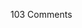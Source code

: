 <span class="commentheader">103 Comments</span>

<!--


<div class="commentdivider">
<span class="commentauthorbox">Posted by <a href="http://www.pascal.com/cgi-bin/mt/mt-comments.cgi?__mode=red&id=808">jon</a></span>
<span class="commentdatebox">Friday, November  5, 2004</span>
<span class="commenttimebox">10:37 AM</span>
</div>
<div class="commentbody">thanks for taking time to do this. it is helpful to see it this way.</div>
<div class="commentdivider">
<span class="commentauthorbox">Posted by <a href="http://www.pascal.com/cgi-bin/mt/mt-comments.cgi?__mode=red&id=810">rPm</a></span>
<span class="commentdatebox">Friday, November  5, 2004</span>
<span class="commenttimebox">12:05 PM</span>
</div>
<div class="commentbody">pascal, have you been reading your Tufte books? ;-)

great analysis. it shows very clearly that the US is more ideologically than geographically polarized…it also clearly demonstrates the oversimplification going on when it comes to describing election results.</div>

<div class="commentdivider">
<span class="commentauthorbox">Posted by Roy B.</span>
<span class="commentdatebox">Friday, November  5, 2004</span>
<span class="commenttimebox">12:28 PM</span>
</div>
<div class="commentbody">continuing and expanding upon your thread,take a look at these.

<a href="http://www.princeton.edu/~rvdb/JAVA/election2004/">http://www.princeton.edu/~rvdb/JAVA/election2004/</a>

<a href="http://www.boingboing.net/images/Purple-USA.jpg">http://www.boingboing.net/images/Purple-USA.jpg</a></div>

<div class="commentdivider">
<span class="commentauthorbox">Posted by an anonymous coward</span>
<span class="commentdatebox">Friday, November  5, 2004</span>
<span class="commenttimebox"> 2:56 PM</span>
</div>
<div class="commentbody">Insightful map, although think of who Hannity is pandering to, the right wing. Plus, most people that watch those shows are more educated and understand how each state is won by a majority giving it’s color to it’s respective majority vote. I think Hannity’s underlying message is that because of the vastness of red those states were and are pivotal to winning an election. His point is that the Democratic party failed to penetrate these states and had they been able to they could have won the election. That being said, once the Democratic Party reinvents or adjust its ideals and platform closer to the southern and midwestern and western states, they will make an incredible run for the presidency in 2008. These states will not change their ideals, I know I have lived in nearly all of them, they have a child’s innate sense of moral character, strength, and leadership abilities that the Democratic Party has forgotten.</div>
<div class="commentdivider">
<span class="commentauthorbox">Posted by <a href="mailto&#58;yoga&#64;valeriemoselle&#46;com">VMoselle</a></span>
<span class="commentdatebox">Friday, November  5, 2004</span>
<span class="commenttimebox"> 2:57 PM</span>
</div>
<div class="commentbody">Thanks Pascal,

You rock. I forwarded this to so many people, and many have written back with thanks…and sent it on to their peeps. Passing their love onto you. When are you comin’ for a visit?</div>

<div class="commentdivider">
<span class="commentauthorbox">Posted by Pascal</span>
<span class="commentdatebox">Friday, November  5, 2004</span>
<span class="commenttimebox"> 3:09 PM</span>
</div>
<div class="commentbody">To the above anonymous poster: You say that Hannity’s point is that “the Democratic party failed to penetrate these states”. I think this map shows that the Democrats have support between 40% and 50% in just about every red state. Even Texas was a 60-40 split. The geographical divide is a myth! There are a LOT of blue staters in EVERY state.</div>
<div class="commentdivider">
<span class="commentauthorbox">Posted by Sara Elizabeth</span>
<span class="commentdatebox">Friday, November  5, 2004</span>
<span class="commenttimebox"> 4:21 PM</span>
</div>
<div class="commentbody">funny to see that i’m not the only person CAPABLE OF THINKING. someone in my classes remarked “there was a lot of red on the map” in reference to the election. and i said, yes, there was a lot of red, but the blue states are representative of the same NUMBER of voters as all of those in the red! those visualizations sure are misleading to the non-thinkers out there.</div>
<div class="commentdivider">
<span class="commentauthorbox">Posted by <a href="mailto&#58;ptnagano&#64;aol&#46;com">Paul</a></span>
<span class="commentdatebox">Friday, November  5, 2004</span>
<span class="commenttimebox"> 4:45 PM</span>
</div>
<div class="commentbody">I wish that you would send this map to all the news networks, The New York Times, LA Times, Dallas Times, etc.  It is a GREAT corrective to the Election night graphics.

Visuals are powerful influences on people, and you have done us all a great service with this graphic.</div>

<div class="commentdivider">
<span class="commentauthorbox">Posted by <a href="mailto&#58;alundin&#64;wisc&#46;edu">anne lundin and tom lovett</a></span>
<span class="commentdatebox">Friday, November  5, 2004</span>
<span class="commenttimebox"> 4:55 PM</span>
</div>
<div class="commentbody">It does make us feel better knowing it’s more like 50/50 than red/blue. Maps are certainly political and can be construed by many angles. We need you in the media!  Thanks for all this labor of love.</div>
<div class="commentdivider">
<span class="commentauthorbox">Posted by <a href="mailto&#58;james&#46;ginch&#64;cox&#46;net">Mathmn</a></span>
<span class="commentdatebox">Friday, November  5, 2004</span>
<span class="commenttimebox"> 5:05 PM</span>
</div>
<div class="commentbody">Bush garnered more votes, period. I’m a very moral person, and I voted for Kerry. Spare me this, “values” nonsense.</div>
<div class="commentdivider">
<span class="commentauthorbox">Posted by <a href="mailto&#58;jjulian1009&#64;hotmail&#46;com">mike</a></span>
<span class="commentdatebox">Friday, November  5, 2004</span>
<span class="commenttimebox">10:12 PM</span>
</div>
<div class="commentbody">Thanks for the considerable effort it must have take to construct your map. It helps dispel the Hannity’s attempt to spin that Bush’s 3% margin of victory in popular vote gives him a vast reservoir of “political capital”. In fact to find a closer popular vote winning margin, you gotta’ go way back to Carter’s in ‘76. A landslide is in the order of the 18% winning margin which Reagan got for his second term. Reagan was a uniter, and Bush is no Ronald Reagan.

Barely cracking 51% of the popular vote is nothing exceptional either. Clinton got 50% for his second term despite Perot’s skimming 8% off the top. It would be utter folly for Democrats to abandon their moderate policies and loyal constituencies to chase after evangelicals who fervently believe that the worst problems facing this country are abortion, gay marriages, stem-cell research, and lazy unemployed people. The only significant shift to Bush was a higher proportion of Hispanics, yet most of them still voted for Kerry despite their Church leaders statements that he should not take Communion. Hispanics will increasingly give Democrats brighter prospects as their % of population grows, particularly in Southwest states. Evangelical Christians and the deep South are perfectly sensible to stick like glue with their Republican party. However, the rest of the country will certainly turn deep Blue if the economy and the war in Iraq have not “made progess” by 2008 because the tragedy of 9/11 will not be the huge factor which propelled the Republicans over the line this time.</div>

<div class="commentdivider">
<span class="commentauthorbox">Posted by an anonymous coward</span>
<span class="commentdatebox">Friday, November  5, 2004</span>
<span class="commenttimebox">11:32 PM</span>
</div>
<div class="commentbody">it is the appropriate way to display the information since the “popular map” is based on population density, 3 people per sq mile vs 30,000 people per sq mile.  Your map is much fairer representation of the votes per capita, rather than by geography.  Thank you for doing the proper schematic, and it should be forwarded to CNN and Fox news.  Many thanks.</div>
<div class="commentdivider">
<span class="commentauthorbox">Posted by <a href="http://www.pascal.com/cgi-bin/mt/mt-comments.cgi?__mode=red&id=824">barry</a></span>
<span class="commentdatebox">Friday, November  5, 2004</span>
<span class="commenttimebox">11:37 PM</span>
</div>
<div class="commentbody">HEY PASCAL

that map is awesome and relevent!! they try they’re best to treat anyone

slightly blue as a naughty teenager and by trying to make us feel vastly

outnumbered; they can make you feel as ineffectual as one being sent to the

principals office. what an exercise in power! thanks for reminding us that

we have power, too! just like patty said….

xoxoxo

barry</div>

<div class="commentdivider">
<span class="commentauthorbox">Posted by Eddie</span>
<span class="commentdatebox">Saturday, November  6, 2004</span>
<span class="commenttimebox">12:10 AM</span>
</div>
<div class="commentbody">Your map looks a lot differant than the map posted on the front page of the Atlanta Journal-Constitution dated Nov. 4, 2004. <a href="http://alt.cimedia.com/ajc/pdf/elect_results_uscounty.pdf">http://alt.cimedia.com/ajc/pdf/elect_results_uscounty.pdf</a> This map shows the poplar vote by county and looks to me like America want Bush. What do you think of this? Do you think its a lie? </div>
<div class="commentdivider">
<span class="commentauthorbox">Posted by Victor</span>
<span class="commentdatebox">Saturday, November  6, 2004</span>
<span class="commenttimebox">12:34 AM</span>
</div>
<div class="commentbody">Hey, thanks for taking th time for malking that map, it truly gives us hope!! </div>
<div class="commentdivider">
<span class="commentauthorbox">Posted by Pascal</span>
<span class="commentdatebox">Saturday, November  6, 2004</span>
<span class="commenttimebox">12:35 AM</span>
</div>
<div class="commentbody">Eddie- the map you showed is not a lie, per se. But just like the two maps shown in my discussion above, it doesn’t provide any information or visual representation about one very important fact: population density. All the red counties make it look like there are a lot more Bush voters than Kerry voters than there really are. Breaking it down by county makes it appear more accurate than the regular red state map, but it’s not much different.

A similar but more informative set of maps can be found on the New York Times website. They have an amazing information design group.

<a href="http://www.nytimes.com/packages/khtml/2004/11/03/politics/20041103_px_ELECT_GRAPHIC.html">http://www.nytimes.com/packages/khtml/2004/11/03/politics/20041103_px_ELECT_GRAPHIC.html</a>

The maps shown there are a lot more accurate than mine, and they provide a lot more visual information as to who voted for whom and where. Contrast their map showing popular vote by county (similar to the map you pointed out) with their map for popular vote by population.

However, their maps are a little too nuanced, and don’t provide a sufficiently clear and immediate contrast to the conventional red state map, which hides population density (or lack thereof) by filling in large areas with solid red. I like how my map uses this convention against itself, by filling in proportionately large areas of the map with solid blue as well, effectively removing population density from the equation, at least for a given state. Obviously I can’t relocate some of New York’s blue voters out into the red states in the West, which is why I provided the comparison graphic in the second part of the article.</div>

<div class="commentdivider">
<span class="commentauthorbox">Posted by Victor</span>
<span class="commentdatebox">Saturday, November  6, 2004</span>
<span class="commenttimebox"> 1:22 AM</span>
</div>
<div class="commentbody">remember that the media constantly leans towards Bush. So I wouldn’t be surprised when a map such as this is made. Back on tuesday, when CNN was showing the electoral college to be at 254 for Bush and 252 for kerry, Fox news showed 269- bush and 242- Kerry … There’s a clear problem in this country when the people select the very man who has driven the economy into the ground, skyrocketed gas prices and health care prices, minimum wage has not increased,  and now a draft may happen… the rich are richer, and the poor poorer.. the middle class, slowly disappearing. I don’t understand how 59 million people can be so dumb.. notice how all of the “educated” states voted Kerry.. including the very one attacked on 9/11. </div>
<div class="commentdivider">
<span class="commentauthorbox">Posted by tony</span>
<span class="commentdatebox">Saturday, November  6, 2004</span>
<span class="commenttimebox"> 2:58 AM</span>
</div>
<div class="commentbody">pascal you are an idiot. Get over it  your party is dying. Get use to having a republican president and a republican majority in the senate and house. bah bah bah.</div>
<div class="commentdivider">
<span class="commentauthorbox">Posted by tony</span>
<span class="commentdatebox">Saturday, November  6, 2004</span>
<span class="commenttimebox"> 3:00 AM</span>
</div>
<div class="commentbody">any democrat is an idiot. please run hillary in 2008. please run her…..i can’t wait.</div>
<div class="commentdivider">
<span class="commentauthorbox">Posted by <a href="mailto&#58;Lauren&#64;Balthrop&#46;com">bama</a></span>
<span class="commentdatebox">Saturday, November  6, 2004</span>
<span class="commenttimebox">10:11 AM</span>
</div>
<div class="commentbody">i think it’s funny that the most intelligent, the most cultured, the biggest economy boomers, and the most populated cities in america all went blue. what does that tell us?

and how is it that the most backwoods, the poorest, the least intelligent, the most brainwashed places all went red? what does that tell us? that the poor, stupid, ignorant apes are the majority? that they are uneducated?

come on usa. wise up!

bush took your vote because you have shit for brains. and you’re poor. and you have clotted arteries. and you can barely stand up without having to think really hard about it. and you still don’t know how to read or write or do long division.

a true democracy needs informed educated voters. that is the case here in america no longer.

what’s going to happen?

only time will tell……

dum dum dummmmm

DOOM’S DAY!!!!</div>

<div class="commentdivider">
<span class="commentauthorbox">Posted by Pascal</span>
<span class="commentdatebox">Saturday, November  6, 2004</span>
<span class="commenttimebox">12:40 PM</span>
</div>
<div class="commentbody">I feel compelled to point out that democracy in the United States was founded with a largely illiterate, uneducated populace. (There was much discussion about whether the uneducated could properly participate in a democracy, which is why the founding fathers inserted some controls into the system, such as the Electoral College.)

There have been some charts showing a correlation between IQ and voter preference in the 2000 and 2004 elections, but the IQ numbers used are questionable. I don’t think you can draw a hard line relationship between dumb people voting for Bush and smart people voting for Kerry. It’s convenient, but it’s untrue. The Bush administration, and certain media outlets, indulge in plenty of convenient untruths; that is, they are LYING. I don’t think we should mimic that behavior. Fight fire with water, and lies with truth.

Americans may not all be geniuses, but I think they have a pretty strong command of common sense, this re-election notwithstanding. And I think eventually common sense will rule the day. I think a lot of people still don’t know the facts (<a href="http://www.pipa.org/OnlineReports/Pres_Election_04/html/new_10_21_04.html),">http://www.pipa.org/OnlineReports/Pres_Election_04/html/new_10_21_04.html),</a> but eventually the truth of Bush’s administration will be told. It will take some time, and we may have to throw a lot of eggs, but it will happen.</div>

<div class="commentdivider">
<span class="commentauthorbox">Posted by an anonymous coward</span>
<span class="commentdatebox">Saturday, November  6, 2004</span>
<span class="commenttimebox"> 2:17 PM</span>
</div>
<div class="commentbody">the biggest thing that your ‘divided states’ map shows is that the ‘winner takes all the electoral college votes’ is patently wrong and unfair to the many voters. There was a narrow majority overall for Bush, as there has been for most previous presidents. But you are still a country divided between city and country.</div>
<div class="commentdivider">
<span class="commentauthorbox">Posted by an anonymous coward</span>
<span class="commentdatebox">Saturday, November  6, 2004</span>
<span class="commenttimebox"> 2:18 PM</span>
</div>
<div class="commentbody">GET OVER IT!!!!!</div>
<div class="commentdivider">
<span class="commentauthorbox">Posted by Elias</span>
<span class="commentdatebox">Saturday, November  6, 2004</span>
<span class="commenttimebox">10:59 PM</span>
</div>
<div class="commentbody">Victor Wrote: “remember that the media constantly leans towards Bush. So I wouldn�t be surprised when a map such as this is made. Back on tuesday, when CNN was showing the electoral college to be at 254 for Bush and 252 for kerry, Fox news showed 269- bush and 242- Kerry � There�s a clear problem in this country when the people select the very man who has driven the economy into the ground, skyrocketed gas prices and health care prices, minimum wage has not increased, and now a draft may happen�”

But he is wrong.

1. The media was in the tank for Kerry, ALL of the slant, inuendo, and subliminal content was aimed at helping Kerry.

2. The economy was NOT driven into the ground, the Dow is up about 300 points since the election. Bush did not send jobs overseas, YOU did that when you made Wal\*Mart No. 1. Look in your computer, EVERY board was made in China… Long before Bush became president.

3. Gasoline prices are artificially low in this country compared to other places. If you complain about Environment, off shore drilling, and drilling in Alaska, then you cannot also complain about Gas Prices.

4. Health Care costs are rising: More people are using more health care, and practitioners must now practice defensive medicine, ordering more and more tests, x-rays, and MRIs to protect themselves in case of lawsuits. Pharmasutical recearch is very expensive, and even now Vioxx was removed from the market. That is a loss of 30 years of research and testing, AND the lawyers are lining up with all sorts of lawsuits. THAT is your “Medical Expense”. And do not point to Canada, their system is in shambles in different ways. You want Government Medicine, GASH… That will be a disaster for everybody.

5. The minimum wage is a joke, and it should be higher, but _real_ peoeple do not and cannot work for less than $10/hr, most will not look at a job for less than $15-20/hour, and the Minimum Wage isn’t going there. Bush was correct when he said that education is the key to a good wage.

6. Yes, a draft bill was proposed. It was proposed by DEMOCRATS, and was voted down. There will be no draft. We need a professional military, not a bunch of kids doing some time.

Finally, it is a great map that you made. Yes I (we) _knew_ that there were close races in every state, and yes we know that this is not a geographic only situation. A map distorted to population densities would be interesting to look at, but then even more telling is a map that shows the county by county vote. Looking at that map, there ARE NO BLUE STATES, only some Blue Cities. Yet cities are the crown jeweles of our country and the seat of civilization.

Elias</div>

<div class="commentdivider">
<span class="commentauthorbox">Posted by another anonymous person, but not a coward</span>
<span class="commentdatebox">Saturday, November  6, 2004</span>
<span class="commenttimebox">11:21 PM</span>
</div>
<div class="commentbody">I guess you can call me one of those Conservative Evengelical Christian Republicans.  I wouldn’t have shown up on this website, except an aquaintance pointed it out to me.

A teacher, one of the wisest men that I’ve ever met, and blessed with great thinking capability, taught a select few of us back as early as the mid 1970’s that this country has gone over the cliff edge, and is plunging towards its own destruction.

Our children are illiterate, common sense has ceased to exist, the mores, ethics and values that guided this country to where we stood at our pinnacle of the 1940s and 1950s has evaporated. We no longer support our country, or its leadership. The last great Democratic President said ‘Ask not what your country can do for you. Ask what you can do for your country.’ That sentiment has been lost in both parties, and now all we have is derision and destruction. Indeed, within our own country, we have sown the seeds of our own downfall. Drugs, lack of social responsibility, the laize-faire attitude that has so permeated the Democratic party, the ‘bread and circus’ that started innocently enough as the ‘New Deal’ and has morphed and mutated into social welfare for those people who are too damned lazy to get off their asses to go find work. All of this, and much more, is leading to the downfall of the United States of America.

And no, the Republican party isn’t blameless. Far from it. The concept of making money for oneself, and making so much of it that it takes away from others, to be ‘sucessful’ to the point of destroying peoples lives by taking their jobs, and selling them overseas, is not a way to win friends and influence ‘the people.’

Furthermore, have we become some insensitized to our own plight that we refuse to do anything about it? Approximately 115 million people voted, but yet, there should be close to another 100 million who didn’t vote, but are of age and eligible to vote. Take out 10 million for those in hospitals, nursing homes, or mentally incapable of voting, and where are the other 80-90 million people of this country?

Every day, I see more and more proof that this country has gone over the edge. I see the next American Revolution coming, and a lot faster than people will believe. It will be upon us, and if you think it’s bad now, wait until then!

There are those, and I would suggest most people who read this will be among them, who will disagree with me. They believe that what they do will prevent what is happening, but in actuality, their desire to ‘help’ people will infact, only speed up the eventual fate of this country. Your sincerity is and was never in doubt, and your desire to be a good person is well understood, but your methods, in conjunction with actions by the Republicans, both together have driven us off the road, and we now can only wait for the inevitable crash on the rocks below.</div>

<div class="commentdivider">
<span class="commentauthorbox">Posted by another anonymous person, but not a coward</span>
<span class="commentdatebox">Sunday, November  7, 2004</span>
<span class="commenttimebox">11:30 AM</span>
</div>
<div class="commentbody">As an addendum to the post I made yesterday, I am severely concerned over a piece of news I read today.  The story of Andrew Veal’s apparent election-day related suicide at Ground Zero in New York must ring out as a warning klaxon that we are too divided, too far on either side from a centric point of view.

As each side moves farther from the center and farther from each other, they tend to pull people with them. I was going to say ‘they tend to pull the electorate…’, but the electorate _are_ people, you, me, our neighbors, real people that we know and love.

Mr. Veal’s actions are demonstrative of the truly serious splitting of the United States of America. Of course, it also demonstrates that Mr. Veal had some serious mental issues that were not addressed, and I’m sure his friends, family and co-workers will, in hindsight, remember that they _had_ seen the warning signs, only not believed them to be possible.

But, more importantly, Mr. Veal has set precedent for other violent acts to be committed in the name of this election. Is it possible that some disgruntled Democrat would hunt down and kill the newly elected Senator from Iowa, the man who replaced Sen. Daschle? Could some Republican friend lose his temper after too much taunting from a Democratic friend and co-worker and inflict physical damage or death upon them?

Wake up, America! Reconcile your differences, work hand in hand with one another to create a place that our forefathers imagined this country would be. Do not, by your polarization on issues, tear this country down faster than what it already is going!</div>

<div class="commentdivider">
<span class="commentauthorbox">Posted by <a href="http://www.pascal.com/cgi-bin/mt/mt-comments.cgi?__mode=red&id=839">Kai</a></span>
<span class="commentdatebox">Sunday, November  7, 2004</span>
<span class="commenttimebox"> 3:56 PM</span>
</div>
<div class="commentbody">Your maps gave me the idea to redraw the United States according to population size rather than land area.

Here are the results: <a href="http://www.feverishmind.com/2004/11/red-and-blue.html">http://www.feverishmind.com/2004/11/red-and-blue.html</a></div>

<div class="commentdivider">
<span class="commentauthorbox">Posted by ryan</span>
<span class="commentdatebox">Sunday, November  7, 2004</span>
<span class="commenttimebox"> 5:55 PM</span>
</div>
<div class="commentbody">man-= that is really incredible, the visible difference it makes when you actually give the blue voters their voice back on the diagram..   Man are we divided or what?

Hopefully the next four years we can do Uniting.</div>

<div class="commentdivider">
<span class="commentauthorbox">Posted by <a href="http://www.pascal.com/cgi-bin/mt/mt-comments.cgi?__mode=red&id=841">Thom Butler</a></span>
<span class="commentdatebox">Sunday, November  7, 2004</span>
<span class="commenttimebox"> 8:00 PM</span>
</div>
<div class="commentbody">I still like the point about the original map… What’s really relevant there is that the RED folks seem to need SO MUCH MORE SPACE in order to get along.</div>
<div class="commentdivider">
<span class="commentauthorbox">Posted by Nick in The South</span>
<span class="commentdatebox">Sunday, November  7, 2004</span>
<span class="commenttimebox">10:43 PM</span>
</div>
<div class="commentbody">Hello, to whom it may concern. Two questions: First, where exactly does the “dumb” line begin between the North and the South? Where do you smart commenters live anyway? Second, if the Democrats are so smart, why do they use James Carville as a spokesperson? This guy is not “smart” in anyones mind that I know of “Repuplican. or Democratic.” Have you heard this guy chew up the English Language. My 3rd grader uses better English…</div>
<div class="commentdivider">
<span class="commentauthorbox">Posted by Pascal</span>
<span class="commentdatebox">Monday, November  8, 2004</span>
<span class="commenttimebox"> 1:46 AM</span>
</div>
<div class="commentbody">Nick- I’m from Alabama, and I’m very smart. Incredibly smart. You would not BELIEVE how smart I am. Okay, seriously though, I don’t think there is a ‘dumb line’ between North and South. If any of the above commentators implied that there is, they are mistaken.

However, it has occurred to me to look into the obvious disparity between voter preference in heavily populated urban precincts, which largely went for Kerry, and sparsely populated rural precincts, which largely went for Bush. Here’s a map which visualizes this fact:

<a href="http://www.esri.com/industries/elections/graphics/results2004_lg.jpg">http://www.esri.com/industries/elections/graphics/results2004_lg.jpg</a>

The North does have a higher occurrence of these large population areas, but they exist in the South and West as well.

Also, I think it’s important to make a distinction between intelligence and ignorance. There are many intelligent voters who voted for Bush. But I maintain that Bush voters were and are ignorant of some basic facts about the major issues of his adminstration, and those who know the facts voted for Kerry. Many people will take offense at this position, but I think it’s true. Have a look:

Bush Supporters Still Believe Iraq Had WMD or Major Program, Supported al Qaeda

<a href="http://www.pipa.org/OnlineReports/Pres_Election_04/html/new_10_21_04.html">http://www.pipa.org/OnlineReports/Pres_Election_04/html/new_10_21_04.html</a>

As for James Carville, I think he’s funny. He’s Cajun, so maybe that’s why he sounds like he’s abusing the English language to you. I dunno. He seems like a pretty smart guy to me.</div>

<div class="commentdivider">
<span class="commentauthorbox">Posted by Clem</span>
<span class="commentdatebox">Monday, November  8, 2004</span>
<span class="commenttimebox"> 7:22 AM</span>
</div>
<div class="commentbody">This technique of map distortion by using geographical area has been previous described in the book:

“How to Lie with Maps” by Mark Monmonier, (published before GWB ever got into office.)

See <a href="http://www.markmonmonier.com/">http://www.markmonmonier.com/</a>

It is (or maybe it is not) remarkable that the US has been hoodwinked once again into thinking that a closely and bitterly contested election was a mandate based on shoddy thinking.

It’s also remarkable how unanalytical the press is on this subject. Hook, line, and sinker…

Karl Rove thinks that this election means decades of GOP rule. I’m afraid as long as they rule by Fear and Ignorance, there will be no immediate end to this nightmare…</div>

<div class="commentdivider">
<span class="commentauthorbox">Posted by <a href="http://www.pascal.com/cgi-bin/mt/mt-comments.cgi?__mode=red&id=846">Greg</a></span>
<span class="commentdatebox">Monday, November  8, 2004</span>
<span class="commenttimebox"> 4:21 PM</span>
</div>
<div class="commentbody">I like Kai’s map. Now it just has to be redone to split each state as Pascal did.</div>
<div class="commentdivider">
<span class="commentauthorbox">Posted by <a href="mailto&#58;brotherjenos&#64;gmail&#46;com">Walker</a></span>
<span class="commentdatebox">Monday, November  8, 2004</span>
<span class="commenttimebox"> 6:38 PM</span>
</div>
<div class="commentbody">just so you know, you can get a map from <a href="http://election.princeton.edu">http://election.princeton.edu</a> that has the states distorted based on their number of electoral votes. that’s pretty close to population, so if you changed the colors on that map to be split, that might be more like what you’re looking for.</div>
<div class="commentdivider">
<span class="commentauthorbox">Posted by <a href="mailto&#58;psi&#64;b-online&#46;com">Steve Scaramuzzo</a></span>
<span class="commentdatebox">Monday, November  8, 2004</span>
<span class="commenttimebox"> 7:13 PM</span>
</div>
<div class="commentbody">Take a look at the county by county breakdown, and you’ll see that out of over 3000 counties, Kerry only carried something like 200-300 of them.  These are dominated by a couple of dozen large cities.

And, it is simply inaccurate to try to claim that the big Kerry majorities came in areas populated by people of greater intelligence. Research has consistently shown that Republicans have a higher median level of education than Democrats. Intelligence and educational level are not synonymous. However, there is a very good correlation, and accurate IQ based data are very hard to come by.</div>

<div class="commentdivider">
<span class="commentauthorbox">Posted by <a href="http://www.pascal.com/cgi-bin/mt/mt-comments.cgi?__mode=red&id=849">Greg Walz-Chojnacki</a></span>
<span class="commentdatebox">Monday, November  8, 2004</span>
<span class="commenttimebox"> 7:14 PM</span>
</div>
<div class="commentbody">Okay, I made one:

<a href="http://chojnacki.us/Pensees/Archive/00000030.htm">http://chojnacki.us/Pensees/Archive/00000030.htm</a></div>

<div class="commentdivider">
<span class="commentauthorbox">Posted by Pascal</span>
<span class="commentdatebox">Monday, November  8, 2004</span>
<span class="commenttimebox"> 7:48 PM</span>
</div>
<div class="commentbody">Steve- I created the map that is the centerpiece of this article in order to do ONE thing: to dispel the myth that red states are ALL red. I wanted to point out that there are blue staters in EVERY state. It’s true that Kerry’s support is for the most part localized in large population centers, but to be honest I didn’t want to confuse the message of my map by trying to represent that information as well. There are plenty of maps that do this (some of them are linked in the comments above), but I don’t think any of them provide as clear a contrast to the convential red-blue map as mine does.

That said, there IS clearly a geographical divide between Bush and Kerry voters, but it is not a South and West vs. Northeast and West Coast divide, as the conventional red-blue map leads many people to believe. It is a divide between urban populations and rural ones. I’ve been mulling over a piece about this, but I’m not quite sure how to tackle it. I think it’s a tricky situation, for both sides. The Dems needs to reach out to rural and suburban voters, and Bush needs to develop stronger support in urban centers. (When I say urban centers, I’m not talking exclusively about ghettos, which many people take that term to mean. I’m talking about large population centers, e.g. big cities.) I think perhaps it may be a problem that will require more historical perspective than I can provide.

As to the claim that people of higher intelligence are more likely to be Kerry supporters, I did not make that claim. I don’t doubt that there is likely a pretty even distribution of intelligence among the supporters of both candidates. I did, however, cite a study that suggests that many people who support Bush were unaware of certain facts, and that if they knew the truth of those facts, they would likely not be Bush supporters. (The PIPA study linked above.)</div>

<div class="commentdivider">
<span class="commentauthorbox">Posted by <a href="http://www.pascal.com/cgi-bin/mt/mt-comments.cgi?__mode=red&id=851">Em</a></span>
<span class="commentdatebox">Monday, November  8, 2004</span>
<span class="commenttimebox"> 8:57 PM</span>
</div>
<div class="commentbody">I think it’s wonderful that you took the time to display the results this way - i too think it’s a more accurate representation of the way the votes turned out. Upon the completion of the results, I immediately wondered why the upper coastal and Great Lakes states all went democratic - is there something about cold water that attracts democrats? :) (CA goes without saying…)

how did the electoral college vote? were they true to their states?</div>

<div class="commentdivider">
<span class="commentauthorbox">Posted by Amy</span>
<span class="commentdatebox">Monday, November  8, 2004</span>
<span class="commenttimebox">10:06 PM</span>
</div>
<div class="commentbody">Awesome!  I was wondering if I could do this, and then you did it!  Fantastic!</div>
<div class="commentdivider">
<span class="commentauthorbox">Posted by Pascal</span>
<span class="commentdatebox">Monday, November  8, 2004</span>
<span class="commenttimebox">10:15 PM</span>
</div>
<div class="commentbody">Em- the electors don’t actually go to Washington until December. Presumably this convention is to allow ample time for the Nov. 2nd vote to be verified. Given all the voting “anomalies” in this year’s election, I certainly hope those responsible for verifying the vote are pursuing this with due diligence to ensure that the announced result is accurate. My fear is that most of them have already gone home. I’m still looking into this.</div>
<div class="commentdivider">
<span class="commentauthorbox">Posted by <a href="http://www.pascal.com/cgi-bin/mt/mt-comments.cgi?__mode=red&id=854">raba</a></span>
<span class="commentdatebox">Tuesday, November  9, 2004</span>
<span class="commenttimebox">11:11 AM</span>
</div>
<div class="commentbody">YO. Another MAP that makes the USA look purple.

<a href="http://agitprops.org/purplestates.jpg">http://agitprops.org/purplestates.jpg</a></div>

<div class="commentdivider">
<span class="commentauthorbox">Posted by <a href="mailto&#58;memlaw57&#64;aol&#46;com">grumpy old fart</a></span>
<span class="commentdatebox">Wednesday, November 10, 2004</span>
<span class="commenttimebox"> 9:02 AM</span>
</div>
<div class="commentbody">Would love to see a map of not only the % in each state, but  one that demonstrated the population issue you point out…would be a warped out looking map, but helpful.</div>
<div class="commentdivider">
<span class="commentauthorbox">Posted by Pascal</span>
<span class="commentdatebox">Wednesday, November 10, 2004</span>
<span class="commenttimebox">11:19 AM</span>
</div>
<div class="commentbody">grumpy- here’s a page of maps that do just that.

<a href="http://www-personal.umich.edu/~mejn/election/">http://www-personal.umich.edu/~mejn/election/</a></div>

<div class="commentdivider">
<span class="commentauthorbox">Posted by Proud veteran</span>
<span class="commentdatebox">Wednesday, November 10, 2004</span>
<span class="commenttimebox">11:34 AM</span>
</div>
<div class="commentbody">I don’t think these maps are relevant. Bush won. It wasn’t a landslide, but it wasn’t like 2000 either. Florida in 2000 was won by a little over 500 votes. Ohio in 2004 was won by over 100,000 votes. The popular vote was won by over 3 and a half million, not half a million as in 2000. The majority in the house and the senate was increased for the republicans, as well as a slight increase in governors. All these things are not chance. And please don’t try to claim the media is backing Bush, when everyone knows the media has supported democrats forever. If you don’t believe that, you are truly in denial. The only reason I can think of to vote democrat is if you are a democrat in office and you want to remain there. Think of what Kerry said during his campaign. “I would have done things differently.” Okay fine, but he never said what he would have done, only that it would have been different. That’s what you want to vote for?</div>
<div class="commentdivider">
<span class="commentauthorbox">Posted by Pascal</span>
<span class="commentdatebox">Wednesday, November 10, 2004</span>
<span class="commenttimebox">12:06 PM</span>
</div>
<div class="commentbody">Proud vet- These maps aren’t about whether Bush won or not. I’m not disputing that.

The maps ARE relevant to those who feel that the media and the administration are distorting the results in order to convince Americans that Bush has been handed a mandate. Certainly large gains in both houses help to provide the impression of a mandate, but the fact is that there are LOTS of people who don’t support Bush’s policies, and the conventional map hides this fact and makes it look like the vast majority of the country supports Bush.

Kerry’s loss can be blamed on a number of things, some of which are his own fault, some of which are not. But these maps are not about that.

As for the media having ‘supported Democrats forever’, I think this is a myth. It is unfortunately a self-fulfilling myth, as most members of the media are so afraid of being called liberal that they’re afraid to report on the President’s mistakes. Certainly there are some media outlets that are left-leaning, such as The Nation and Air America Radio but they are not big media players. CNN and the other majors are centrist at best, but Fox News is clearly well to the right on the political spectrum. If you don’t think so, you should watch OutFoxed, or listen to all this talk of a ‘mandate’ which simply doesn’t exist.</div>

<div class="commentdivider">
<span class="commentauthorbox">Posted by <a href="mailto&#58;maggie&#46;constan&#64;ppfa&#46;org">Maggie Constan</a></span>
<span class="commentdatebox">Wednesday, November 10, 2004</span>
<span class="commenttimebox">12:35 PM</span>
</div>
<div class="commentbody">I have downloaded the images and plan to post them in my car window.  I feel better already.  </div>
<div class="commentdivider">
<span class="commentauthorbox">Posted by PJF</span>
<span class="commentdatebox">Wednesday, November 10, 2004</span>
<span class="commenttimebox"> 1:21 PM</span>
</div>
<div class="commentbody">Face it, you lost.  Get over it</div>
<div class="commentdivider">
<span class="commentauthorbox">Posted by an anonymous coward</span>
<span class="commentdatebox">Wednesday, November 10, 2004</span>
<span class="commenttimebox"> 1:30 PM</span>
</div>
<div class="commentbody">As we redefine “lost” in our vernacularian dickshunairies, everyone in America is shammed right now by the big lie.

We are all the insatiable brats of a corporate greed that will stop at nothing to get our wallets and our asses and our pussies. Face it, we’re not losers, we’re phucked! And count on this - the red states are first in line, make no mistake about it.

</div>
<div class="commentdivider">
<span class="commentauthorbox">Posted by <a href="http://www.pascal.com/cgi-bin/mt/mt-comments.cgi?__mode=red&id=864">Blue Balloon</a></span>
<span class="commentdatebox">Wednesday, November 10, 2004</span>
<span class="commenttimebox"> 1:53 PM</span>
</div>
<div class="commentbody">Look kids, it’s okay. All of this will come out in the wash IF we’re so damned lucky to get the bleach amount right…

This election, be it red, blue, colorfast or grey, is not about who “won” or “lost”, it is about gullibility; ours.

The American People.

We are the administrators to our government, yet we allow the secret agenda to blind us, as long as we get the dessert we want, the latte we like most, the cell phone with no raoming charges and the SUV that rides the smoothest…

As long as we get what comforts us most we can allow our basic rights to be whitewashed.

How can a true Republic allow a private-for-profit corporation to run our elections? Diebold refuses to allow us our true voice, the voice that actaully dictates what we truly want in the only way our constitution still allows us to, with our votes.

Do the math. The last two elections are the first two elections of the “digital age” and we are all fooked by the facts. Congress refused to pass a bill introduced over two years ago, then reintroduced three more times, that would demand a paper trail of audit-able results be made with US e-voting machines. Hell, even Venezuala has that capacity, yet our Republican controlled congress stood firm in the fight to not allow the bill to pass.

That’s one.

Thousands of calls are coming in now that report how screwed up this election really is. One small precinct in one small county in Ohio, a state where Bush led by a mere 133,000 votes to gain the electoral college and “win” the election, granted him over 4,000 votes, from a precinct that only had 643 voters. Amazing.

That’s two.

Count up the remaining anomilies that are still flooding in, the mainstream news picking it up finally, and we will be surprised if a court injunction is not made before December 12th? Hmmm. Meanwhile, Bush is installing some of the craziest replacements for Ahscroft, Evans, Powell, et al.

That’s almost three and we’re nearly out. We The People are, at this moment, no longer a factor in this country. Unless we get up and slam the door now, we will continue to sell out to this administration.

Time for the gut check. Do we really have what it takes to find the truth? Or, will we continue to buy the big lie?

~Peace. Action. Research. Truth.</div>

<div class="commentdivider">
<span class="commentauthorbox">Posted by <a href="mailto&#58;pascy&#64;aol&#46;com">Some other Pascal</a></span>
<span class="commentdatebox">Wednesday, November 10, 2004</span>
<span class="commenttimebox"> 2:42 PM</span>
</div>
<div class="commentbody">That’s not the map he used, chief.  He used the COUNTY map, which is almost entirely red.  Stop telling yourself it’s 50/50, because it’s not.</div>
<div class="commentdivider">
<span class="commentauthorbox">Posted by Pascal</span>
<span class="commentdatebox">Wednesday, November 10, 2004</span>
<span class="commenttimebox"> 2:51 PM</span>
</div>
<div class="commentbody">To some other Pascal- The county map is almost entirely red for the same reasons. It hides all the blue voters in every county by coloring counties solid red where the majority is red. There are other maps linked in these comments that do a more accurate job of portraying the county-level figures.

Stop telling yourself it’s not 50/50, because it practically is. Well, 51/48, to be precise. And those 48-percenters are not gonna sit down and shut up.</div>

<div class="commentdivider">
<span class="commentauthorbox">Posted by <a href="http://www.pascal.com/cgi-bin/mt/mt-comments.cgi?__mode=red&id=867">buckfush</a></span>
<span class="commentdatebox">Wednesday, November 10, 2004</span>
<span class="commenttimebox"> 3:56 PM</span>
</div>
<div class="commentbody">We did not elect a president of the United States last Tuesday. Instead

the people of the South and the Midwest voted for the second president

of the confederacy. I live in a state of the Union that did not secede in 1860.

One aspect that did change, now the rebels have moved to the Republican

Party. The rebels don’t like any of the New Deal that Franklin Delano Roosevelt

enacted nor do they like the great Society of Lyndon Johnson. It appears to me

that these rebels don’t even like that Lincoln freed blacks in 1865. These

rebels don’t like government much. They appear the compatriots of David Duke

and Timothy McVeigh. They use god to proclaim their morality but in fact

their morality reflects that of a class of immoral people that god would condemn.

These rebel republicans fail the test of morality with the following questions.

Does it appear moral to

1. ignore pepople who lost jobs?

2. Refuse to extend unemployment benefits of those who still seek

   a job after 6 months but Republicans in congress refuse to extend said benefits?

3. Pass a fake prescription drug benefit which gives people a meager 20 percent

   discount that does no better than a private discount card that existed in the

   1990’s that industry created to save face?

4. Take away overtime pay by the labor department ruling for millions

   of people?

5. To lie about going to war in Iraq with 1,000 soldiers dying and 7,000 or more

   soldiers getting injured?

6. Propose a money siphoning scheme for social security for new private accounts

   which will use the stock market. The removal of the FICA income tax cap

   will fund social security better than introducing money draining accounts

   that republicans hope will destroy the system.

7. Refuse to increase the minimum wage so people working hard can keep

   up with inflation that has reduced the buying power of the minimum wage.

Republicans focus on the wrong sets of morality in my view and these southern

and midwestern rebels make up their constituency. They appear the immoral

people on the whole and not Democrats who really care about people who need

help.

Well for now the South has risen again and George W Bush has gotten

elected as the 2nd confederate president.

</div>
<div class="commentdivider">
<span class="commentauthorbox">Posted by <a href="http://www.pascal.com/cgi-bin/mt/mt-comments.cgi?__mode=red&id=868">buckfush</a></span>
<span class="commentdatebox">Wednesday, November 10, 2004</span>
<span class="commenttimebox"> 3:58 PM</span>
</div>
<div class="commentbody">Do you want to extend unemployment benefits and increase the minimum wage to 10 dollars an hour ?

Yes <a href="http://www.thepetitionsite.com/takeaction/922477050">http://www.thepetitionsite.com/takeaction/922477050</a>

No <a href="http://www.google.com">http://www.google.com</a>

Do you want to repeal the Republican 20 percent discount prescription drug benefit and replace it with an 80 percent coverage Democratic prescription drug benefit under Medicare Part B with no extra premiums, deductibles, means test or coverage gap?

Yes <a href="http://www.thepetitionsite.com/takeaction/383366962">http://www.thepetitionsite.com/takeaction/383366962</a>

No <a href="http://www.google.com">http://www.google.com</a>

</div>
<div class="commentdivider">
<span class="commentauthorbox">Posted by Jimbo</span>
<span class="commentdatebox">Wednesday, November 10, 2004</span>
<span class="commenttimebox"> 4:10 PM</span>
</div>
<div class="commentbody">I love the lines Bush supporters, like Pascal, keep using: you lost, get over it, etc. Excuse me, Mr. Short Term Memory, but what were guys like you saying when Bill Clinton was serving as President for 8 years? I don’t exactly remember too many of you being gracious losers.</div>
<div class="commentdivider">
<span class="commentauthorbox">Posted by Jimbo</span>
<span class="commentdatebox">Wednesday, November 10, 2004</span>
<span class="commenttimebox"> 4:12 PM</span>
</div>
<div class="commentbody">Sorry, I didn’t mean Pascal. I meant PJF. </div>
<div class="commentdivider">
<span class="commentauthorbox">Posted by <a href="mailto&#58;pascy&#64;aol&#46;com">Some other Pascal</a></span>
<span class="commentdatebox">Wednesday, November 10, 2004</span>
<span class="commenttimebox"> 4:14 PM</span>
</div>
<div class="commentbody">So, in other words, the ONLY way to show much blue on the map is to NOT use physical, geographical indicators but instead philosophical ones based on the raw, overall numbers of the entire state.  I guess that’s just another way our idealism keeps kicking us in our candy asses.</div>
<div class="commentdivider">
<span class="commentauthorbox">Posted by Pascal</span>
<span class="commentdatebox">Wednesday, November 10, 2004</span>
<span class="commenttimebox"> 4:30 PM</span>
</div>
<div class="commentbody">Some other Pascal- yes, i readily admit that my maps do not accurately represent the geographical location of blue voters. I readily admit that they reside largely in high density population areas, i.e. big cities.

But the conventional results map tells a lie by making it look like a state is entirely populated with red voters. My map uses that same lie, against itself, by showing that each state is approximately half blue voters as well.

I wanted to change one variable in the ‘rules’ of making the map, to make a simple, clear, and undeniable argument: The red states have a lot of blue voters in them.

Certainly there is more of the story to be told, and there are many ways to tell it. If you want a map that tells more of the story, there are plenty linked in these comments. Or you can make your own.</div>

<div class="commentdivider">
<span class="commentauthorbox">Posted by <a href="http://www.pascal.com/cgi-bin/mt/mt-comments.cgi?__mode=red&id=873">Joshua</a></span>
<span class="commentdatebox">Wednesday, November 10, 2004</span>
<span class="commenttimebox"> 5:33 PM</span>
</div>
<div class="commentbody">Thanks for putting this together.

I hope you don’t mind but I grabbed the picture and linked this up to our new (and hopefully up and coming) site… VoPD.com.</div>

<div class="commentdivider">
<span class="commentauthorbox">Posted by <a href="http://www.pascal.com/cgi-bin/mt/mt-comments.cgi?__mode=red&id=874">Mike</a></span>
<span class="commentdatebox">Wednesday, November 10, 2004</span>
<span class="commenttimebox"> 5:33 PM</span>
</div>
<div class="commentbody">You rule, dude. Thanks very much for putting this together - it’s heartening to see it in real terms like this. Though you didn’t do it with extreme precision (having done it by eyeballing it), this is a very important piece of work to reflect the real mood of the country. Thank you!!!!!!</div>
<div class="commentdivider">
<span class="commentauthorbox">Posted by <a href="mailto&#58;DuttonDC&#64;aol&#46;com">DuttonDC</a></span>
<span class="commentdatebox">Wednesday, November 10, 2004</span>
<span class="commenttimebox"> 6:50 PM</span>
</div>
<div class="commentbody">thanks for taking the time to show the reality of the election!</div>
<div class="commentdivider">
<span class="commentauthorbox">Posted by an anonymous coward</span>
<span class="commentdatebox">Wednesday, November 10, 2004</span>
<span class="commenttimebox">10:01 PM</span>
</div>
<div class="commentbody">This site is gay.</div>
<div class="commentdivider">
<span class="commentauthorbox">Posted by <a href="mailto&#58;pascy&#64;aol&#46;com">Some other Pascal</a></span>
<span class="commentdatebox">Wednesday, November 10, 2004</span>
<span class="commenttimebox">10:20 PM</span>
</div>
<div class="commentbody">I’m tired of being a pussy, and I’m tired of being a bigot.  I’m gonna stop being a Democrat hack today.  I’m going independent.</div>
<div class="commentdivider">
<span class="commentauthorbox">Posted by JAFO</span>
<span class="commentdatebox">Wednesday, November 10, 2004</span>
<span class="commenttimebox">11:58 PM</span>
</div>
<div class="commentbody">Regarding why the larger metro areas voted for Kerry while so much of the rest of the country seemingly voted for Shrub, check out this article:  www.consortiumnews.com/2004/111004.html    His suggestion is that those areas (smaller and/or remote) don’t have access to as many choices of media as people in larger cities do. The little places are held captive by the right-wing media giants and so are brainwashed (my word, not his) day after day after day.  Consider this: a child of abusive parents or the wife of an abusive husband. They’re told many times every day how useless and stupid they are and they’ll never amount to anything.  If they hear it long enough, eventually they may believe it.  So it is with the right-wing media: they repeat their lies over and over and over until gullible little minds have no choice but to succumb.  For more interesting right-wing twists, check out www.moveon.org and the complaint they filed against Fox News for their ‘fair & balanced’ advertising slogan. They include stats showing the majority of Fox news’ stories are slanted way to the right; and that of the people who still believe in the WMD stories and other Shrub falsehoods, most of those get their ‘news’ exclusively from Fox.   To see how the brainwashing has worked over the last 20 years, look at www.rockridgeinstitute.org and search for Framing.  It is mind-boggling how evil men can be, and how gullible we have become.  Perhaps “Ignorance is bliss” should be the new motto for a lot of the people who voted for Shrub.

This is the first time I’ve been to your site…very informative. Thanks for all your hard work, especially on the pretty purple map!</div>

<div class="commentdivider">
<span class="commentauthorbox">Posted by TM</span>
<span class="commentdatebox">Thursday, November 11, 2004</span>
<span class="commenttimebox"> 1:16 AM</span>
</div>
<div class="commentbody">Interesting map, thanks for the voice of reason.  There is a lot of hateful rhetoric coming from our fellow liberals who live in supposedly “blue” states, which accomplishes nothing (except make us all look bad).

Another thing we keep hearing is that voters were concerned with “moral values”; however, no one mentions how many of those “values” voters were Kerry voters.

It’s all a bunch of sound and fury, signifying bla bla bla bla bla</div>

<div class="commentdivider">
<span class="commentauthorbox">Posted by MeiMei</span>
<span class="commentdatebox">Thursday, November 11, 2004</span>
<span class="commenttimebox"> 3:33 AM</span>
</div>
<div class="commentbody">This is tremendous! I hope this spreads far and wide - I have emailed it on to a huge group of people I know. </div>
<div class="commentdivider">
<span class="commentauthorbox">Posted by <a href="mailto&#58;mikpike&#64;aol&#46;com">mike regan</a></span>
<span class="commentdatebox">Thursday, November 11, 2004</span>
<span class="commenttimebox"> 9:02 AM</span>
</div>
<div class="commentbody">Can you please give me a list of things that the Democratic Party is in favor of?

I can’t find one.

Thanks.</div>

<div class="commentdivider">
<span class="commentauthorbox">Posted by Pascal</span>
<span class="commentdatebox">Thursday, November 11, 2004</span>
<span class="commenttimebox">10:04 AM</span>
</div>
<div class="commentbody">Mike- you can get a pretty good summary of the Democratic platform here:

<a href="http://democrats.org/">http://democrats.org/</a>

(Note: I am not a Democrat.)</div>

<div class="commentdivider">
<span class="commentauthorbox">Posted by chris</span>
<span class="commentdatebox">Thursday, November 11, 2004</span>
<span class="commenttimebox">12:13 PM</span>
</div>
<div class="commentbody">Thanks for the link to the Democrat’s beliefs.

#4 S.S. How can you protect something by keeping it in it’s current form, when it’s current form is not going to survive. S.S. will not continue as is, let’s do something about it. I haven’t seen anything the Dems propose that will help. The “deficits” and who creatied them can be twisted so many ways that we should stop using that as an argumement.

#5 A “fair” judiciary is only a point of view held by the individual. I would prefer to have a judiciary that rules on the constitution, not “their” interpretaion of it. But we can only judge from our view point.

#6 Our environment is also affected by every other country in the free world. Until we convince the rest of the world to be conservationists, how can we expect to control this? When I see Dems leaving the large cities (your theories tell us that’s where they live) and their large consumption of energy I will agree with them.

Maybe when every Dem is driving a hybrid car, living with oil lamps and wood burning stoves, I will believe their love of the environment is true.

#1 Government cannot create jobs and keep them in the country. Only Business can do that. And when Business is taxed to the max it will look for other ways to do business. I think Government has shown it’s “Business” doesn’t work. Their Business is to give themselves raises counter to the nation’s averages and doesn’t allow for performance based review. (oh wait, that’s what elections are for)

#2 Health Care is another one of those Business deals. You can’t force someone to provide a product and then tell them how much they should be paid for it. The more reasons we give health professionals to avoid going into practice (high insurance costs, threat of lawsuits, lack of incentives) the more they will choose to not go into practice.

#3 War. OK, we know you don’t want war. I am not arguing the reasons we are at war, everyone will believe the righteousness of it based on their point of view. That being said, How do you make another nation a democracy? Diplomacy: how diplomatic is a Dictator? Do you really think he is going to be swayed by diplomacy? Have you ever gotten a bully to stop being a bully by being diplomatic? No, you get your dad to show him force or you stand up to him. Terrorists do not change their ways based on the other side being diplomatic.

A person from one of those red states who voted for Pres Bush. I don’t expect you to understand or agree. What I would like is for America to stop being a brat and stop throwing a fit because some of them didn’t get their way. As to the 8 years of Clinton: I didn’t enjoy it, I didn’t want it, but I continued being an American and working in my communitiy to make it better. Why can’t we all start there? </div>

<div class="commentdivider">
<span class="commentauthorbox">Posted by <a href="mailto&#58;smendler&#64;well&#46;com">Skip Mendler</a></span>
<span class="commentdatebox">Thursday, November 11, 2004</span>
<span class="commenttimebox">12:33 PM</span>
</div>
<div class="commentbody">Good stuff!

Check this out, which has maps that correct for population density:

<a href="http://www.cscs.umich.edu/~crshalizi/election/">http://www.cscs.umich.edu/~crshalizi/election/</a></div>

<div class="commentdivider">
<span class="commentauthorbox">Posted by <a href="mailto&#58;smendler&#64;well&#46;com">Skip Mendler</a></span>
<span class="commentdatebox">Thursday, November 11, 2004</span>
<span class="commenttimebox">12:35 PM</span>
</div>
<div class="commentbody">And it’s not that we’re whining about the loss – we just don’t want to see you make some bad judgments based on faulty data ;*)</div>
<div class="commentdivider">
<span class="commentauthorbox">Posted by <a href="http://www.pascal.com/cgi-bin/mt/mt-comments.cgi?__mode=red&id=889">Dave</a></span>
<span class="commentdatebox">Thursday, November 11, 2004</span>
<span class="commenttimebox"> 5:06 PM</span>
</div>
<div class="commentbody">Hi

I wrote a program to make the same image, from the actual results. It’s as accurate as the map and the results.

You can see it here:

<a href="http://www.ebong.org/images/map.png">http://www.ebong.org/images/map.png</a>

thanks for the good idea!</div>

<div class="commentdivider">
<span class="commentauthorbox">Posted by Joshua (not the same as earlier in the thread)</span>
<span class="commentdatebox">Thursday, November 11, 2004</span>
<span class="commenttimebox"> 9:23 PM</span>
</div>
<div class="commentbody">Pascal: You wrote that George W. Bush received more votes against him than any winning candidate in history.  This is incorrect; in 1992, there were approximately 59.5 million votes against Bill Clinton (i.e. votes for George H.W. Bush, Ross Perot and minor party candidates), compared to approximately 58 million votes against George W. Bush this year.

Similarly, some other people have claimed (not necessarily on this site) that more people voted against George W. Bush than against any other incumbent president. In fact, there were more votes against George H.W. Bush in 1992 (over 65 million votes for Clinton, Perot and minor party candidates).</div>

<div class="commentdivider">
<span class="commentauthorbox">Posted by Pascal</span>
<span class="commentdatebox">Thursday, November 11, 2004</span>
<span class="commenttimebox">11:40 PM</span>
</div>
<div class="commentbody">Joshua- You are correct. However, I meant to say ‘any winning incumbent candidate’, which I believe to be true. I’ve updated the text of the article to reflect this.</div>
<div class="commentdivider">
<span class="commentauthorbox">Posted by Proud Veteran</span>
<span class="commentdatebox">Friday, November 12, 2004</span>
<span class="commenttimebox">11:53 AM</span>
</div>
<div class="commentbody">I’ve heard people who voted for Bush called stupid, racist, against the emancipation proclamation, when all we did was exercise our right to vote. I guess you people don’t feel we should have the right to vote, but only those who would further your agenda. I didn’t Iike eight years of Bill Clinton. But I didn’t bitch and whine about it. I accepted it as democracy and drove on. Maybe that’s the difference between liberals and conservatives. Conservatives expect to do for themselves and be held responsible for their actions. Unlike liberals who expect the government to keep them up and always blame anyone except those who are responsible for any action. </div>
<div class="commentdivider">
<span class="commentauthorbox">Posted by Pascal</span>
<span class="commentdatebox">Friday, November 12, 2004</span>
<span class="commenttimebox">12:10 PM</span>
</div>
<div class="commentbody">Proud vet- you say ‘you’ve heard people’ say those things, but those people aren’t me, or anyone who has commented here as far as I can tell. You create a straw man version of the liberal viewpoint so it’s easy to tear it down. I’m not bitching and whining about losing – well not publicly anyway – I’m attempting to debunk the myth of Bush’s mandate. Liberals are generally good people, as are conservatives. We just have different viewpoints as to how to get certain things done. But misrepresenting the liberal viewpoint isn’t going to help you understand it, and it doesn’t generate any sympathy for your own viewpoint.

Besides, if we don’t like the outcome of an election, it’s our right to complain about it. No one’s making you listen.</div>

<div class="commentdivider">
<span class="commentauthorbox">Posted by Elle</span>
<span class="commentdatebox">Friday, November 12, 2004</span>
<span class="commenttimebox"> 5:26 PM</span>
</div>
<div class="commentbody">great job! love the reference to “The Sneetches”!</div>
<div class="commentdivider">
<span class="commentauthorbox">Posted by an anonymous coward</span>
<span class="commentdatebox">Friday, November 12, 2004</span>
<span class="commenttimebox"> 5:31 PM</span>
</div>
<div class="commentbody">All for naught…like in any competition, winning is what it is all about and to the victor goes the spoils. Besides, I would expect to see further major erosion in the “blue” fields as time goes on. If coming in #2 floats your boat, enjoy drifting about in your sea of blue, but keep an eye on what the “reds” will cause to occur over the next 4 years!</div>
<div class="commentdivider">
<span class="commentauthorbox">Posted by Proud Veteran</span>
<span class="commentdatebox">Saturday, November 13, 2004</span>
<span class="commenttimebox"> 4:58 AM</span>
</div>
<div class="commentbody">Pascal, if you will look up on this same thread, dated Nov.10, a post by “Buckfush” has stated everything and more of what I mentioned, even stating that Bush is the 2nd president of the confederacy. Also linking the republican party to David Dukes. I wasn’t suggesting that you have behaved like this, but this individual is a clear example of those who are. Please read the above post I refer to and see what I’m talking about. I’m not trying to be negative, but as long as the liberal ideals are such as they are conservatives like myself are not going to agree with them or vote for them. This election is an example of it. By the way the previous comments were not directed to you, but instead to the one who made the post that I am refering you to.</div>
<div class="commentdivider">
<span class="commentauthorbox">Posted by <a href="mailto&#58;baolammy&#64;hotmail&#46;com">Bao Lammy</a></span>
<span class="commentdatebox">Saturday, November 13, 2004</span>
<span class="commenttimebox">10:16 AM</span>
</div>
<div class="commentbody">First, let me preface my post by stating that I am definitely not pro-Bush or pro-Republican. Neither am I pro-Kerry or pro-Democrat. That said…

Most of you are missing the point. Yes, Kerry won a lot of votes via a small # of states and small geographical area.

The Electoral College system is not perfect, but it’s better than a straight popular vote nationwide.

Why?

Because if we had that, campaigns would ONLY cater to heavily populated cities and states. Do you think our country would be better off with only that element (effectively) electing the president?

Ask Northern Californians how they feel about Southern California ruling their state politics.

The fact of the matter is that the president is elected by, and I say should be elected by, a wide range of the citizenry. This means not disenfranchising those who happen to live in rural areas or low population states.

Like it or not, the United States means all 50 states, and this means that the wide variety of Americans lives all over the place.</div>

<div class="commentdivider">
<span class="commentauthorbox">Posted by Pascal</span>
<span class="commentdatebox">Saturday, November 13, 2004</span>
<span class="commenttimebox">11:59 AM</span>
</div>
<div class="commentbody">Proud Vet- I don’t agree with or endorse what BuckFush said. Everyone’s opinions are there own, obviously. My point stands that by simplifying the opposition viewpoint in order to simplify the process of discrediting it, you fail to truly understand the opposition and you fail to garner sympathy for your own position.

Bao- I didn’t create this map as an argument for or against the electoral college. I created it to show that there are a large number of blue voters in every state, and that Bush’s ‘mandate’ is predicated on false pretenses. The electoral college system has clearly shown some flaws in the past two elections, but you are right that simply discarding it is not a perfect solution either.</div>

<div class="commentdivider">
<span class="commentauthorbox">Posted by Proud Veteran</span>
<span class="commentdatebox">Saturday, November 13, 2004</span>
<span class="commenttimebox">12:25 PM</span>
</div>
<div class="commentbody">I know Bush doesn’t have a large mandate, but I also know that democrats in Washington are going to say he needs to reach out to them. There is some truth to that, however they are going to be required to do some reaching also. Winning the presidency by a 3% popular vote doesn’t mean you do all of the compromising and reaching over to the other side. As far as me simplifing the opposition, I can list all the issues you want. Gun control, abortion, taxes, minimum wage, health care, welfare, social security. Those are a few that the liberals stance are totally opposite to my own.</div>
<div class="commentdivider">
<span class="commentauthorbox">Posted by <a href="mailto&#58;dslats715&#64;yahoo&#46;com">Dan</a></span>
<span class="commentdatebox">Sunday, November 14, 2004</span>
<span class="commenttimebox"> 1:02 AM</span>
</div>
<div class="commentbody">Hey who won? Yea George W. Bush.  Continuation of this excuse/make me feel better about Kerry losing stuff is getting old.</div>
<div class="commentdivider">
<span class="commentauthorbox">Posted by <a href="mailto&#58;baolammy&#64;hotmail&#46;com">Bao Lammy</a></span>
<span class="commentdatebox">Sunday, November 14, 2004</span>
<span class="commenttimebox"> 2:10 AM</span>
</div>
<div class="commentbody">Pascal:

> Bao- I didn�t create this map as an

> argument for or against the electoral

> college.

Indirectly, any of this map “revision” is

a veiled attack on the electoral college

system. The general theme is “But but but…

look…not everyone in a red state voted

Republican!” Well, of course not. Duh. The

electoral college system, with a couple

rather inconsequential exceptions (NE & ME),

has its primary purpose being to award ALL

electoral votes to the majority winner of

each state. Even if they win by just one

vote. So, when anyone complains about this

or tries to point out that the straight

red/blue state-by-state map is unfair or

whatever, it _is_ an attack on the electoral

college system.

Educated people should realize that the map

that shows each state an entire color is a

map of the _electoral college_ system. And

any support of its usage is just because that

is how we elect the president. The mandate

_is_ there because the majority of the \*wide

variety\* of citizens, defined as those who

live _throughout_ this vast country, chose

Bush. ( – I did not!)

Sure, there are many types of people who in

live in large cities. But in a large city,

most are more similar to each other than,

say, a rural person from Alabama and a rural

person from Montana. Geography _does_ play

an important role in distinguishing people

from one another.

People who live in large cities tend to vote

Democrat. And they tend to vote that way for

similar reasons. This makes them more of a

homogenous population, even though they may

be Jamaican, black, have German ancestry,

etc. They live in the same VERY SMALL area

that is their city and in the same political

and economic environement (though they may

not be economically similar, of course, etc.)

Now, look at the rest of the country, the

part that does not live in large metro areas.

They occupy the vast majority of the area of

the country, but they are spread further

apart. (Duh!) They are not nearly as

homogenous a population.

My point is that _it is good_ that these

people are, perhaps, better represented than

people in densely populated areas. I

believe in this because even though I do not

like W. Bush, I respect that a wide variety

of Americans do for some reason.

Think of an extreme example: 300M total in

the country, but let’s say that half live in

California. (Just an example), while the

remaining half live in the other 49 states.

And then imagine that 99% of Californians

voted Kerry. Without the electoral college

perhaps being unfair to California by not

being heavily based on a straight popular

vote, the country is truly represented better

if the other 49 states support Bush, even if

he only wins by a single vote in each of

those 49 states.

If Bush wins the majority, however small,

in 49 states, he deserves to be president

even if he doesn’t get a single vote in one

state that has half the country’s population.

The other 49 states are more representative

of the country than a single state that

loves Kerry.

Heck, in my example, Kerry would even have

a huge victory in the popular vote, but

would lose by a landslide in electoral votes.

And that’s they way it should be.</div>

<div class="commentdivider">
<span class="commentauthorbox">Posted by Pascal</span>
<span class="commentdatebox">Sunday, November 14, 2004</span>
<span class="commenttimebox"> 3:49 AM</span>
</div>
<div class="commentbody">Bao- if you want to defend the electoral college system, be my guest – I wasn’t attacking it. As I said before, I was simply attacking the notion of Bush having a ‘mandate’.</div>
<div class="commentdivider">
<span class="commentauthorbox">Posted by an anonymous coward</span>
<span class="commentdatebox">Monday, November 15, 2004</span>
<span class="commenttimebox"> 8:32 AM</span>
</div>
<div class="commentbody">Is still shows how many people in ths country just don’t get it…. I for one just don’t understand. I can’t believe we have 4 more years…..</div>
<div class="commentdivider">
<span class="commentauthorbox">Posted by Columbia, MD Guy</span>
<span class="commentdatebox">Monday, November 15, 2004</span>
<span class="commenttimebox"> 8:36 AM</span>
</div>
<div class="commentbody">We are all fools if we think any one person represents all the values of any party. We all share values and we all have values with which we disagree, between parties and between ourselves. The red states have alot of blue and the blue states have alot of red…neither are 100% red or blue. Extremists on both side of the isle subvert the best efforts to effectively move this great country forward. Political office was intended to be a temporary job from the onset, not a career. Therin lies the majority of the issues…professional politicians. </div>
<div class="commentdivider">
<span class="commentauthorbox">Posted by chester</span>
<span class="commentdatebox">Wednesday, November 17, 2004</span>
<span class="commenttimebox"> 7:09 PM</span>
</div>
<div class="commentbody">A set of maps that address the population/%vote problem:

<a href="http://www-personal.umich.edu/~mejn/election/">http://www-personal.umich.edu/~mejn/election/</a>

nifty stuff.</div>

<div class="commentdivider">
<span class="commentauthorbox">Posted by <a href="mailto&#58;cknapp&#64;u&#46;washington&#46;edu">Chester</a></span>
<span class="commentdatebox">Wednesday, November 17, 2004</span>
<span class="commenttimebox"> 8:30 PM</span>
</div>
<div class="commentbody">In response to Bao Lammy:

“in a large city,

most are more similar to each other than,

say, a rural person from Alabama and a rural

person from Montana… People who live in large cities tend to vote

Democrat. And they tend to vote that way for

similar reasons. This makes them more of a

homogenous population, even though they may

be Jamaican, black, have German ancestry,

etc. They live in the same VERY SMALL area

that is their city and in the same political

and economic environement (though they may

not be economically similar, of course, etc.)”

Your comparison between Alabama and montana works just as well for a comparison between New York and LA. An urban environment is a TYPE OF PLACE, and just like the rural environment is not THE SAME PLACE, as you seem to think (or at least wrote).

Besides, geographic dispersion does not equal diversity. (My crap smells just as bad in montana as it does in new york, despite the vastly different locations - being in a different place does not inherenltly make it different).

“And then imagine that 99% of Californians

voted Kerry. Without the electoral college

perhaps being unfair to California by not

being heavily based on a straight popular

vote, the country is truly represented better

if the other 49 states support Bush, even if

he only wins by a single vote in each of

those 49 states.”

Simply saying something doesn’t make it true, or even a good argument. If the election going to bush, even when the popular vote went to Kerry, and you call that “More Representative,” then you must have some wacky definition of “representative” that I really dont understand.

This system is based on a federal collection of semi independent states, where each state gets to cast a semi-proportional vote for president. But I believe _people_ should have a voice in the presedential election, not states. Just seems more fair to me, as if this country were actually made up of people, not arbitrary political entities we call states.

My2cents.</div>

<div class="commentdivider">
<span class="commentauthorbox">Posted by HAPPY WINNER!</span>
<span class="commentdatebox">Friday, November 19, 2004</span>
<span class="commenttimebox"> 3:00 PM</span>
</div>
<div class="commentbody">INCOMPLETE ANALYSIS ABOUT THE BLUE NY VOTERS VERSUS THE RURAL STATES – IF YOU WOULD CHECK YOUR MATH, THERE WERE MORE RED VOTES IN CALIFORNIA THAN ALL OF THE BLUE VOTES IN NY — REPEAT – THERE WERE MORE GEORGE BUSH VOTES CAST IN CALIFORNIA THAN KERRY VOTES IN NEW YORK!  THIS IS FAR MORE IMPRESSIVE THAN THE “SPIN” YOU GIVE THE FIGURES… </div>
<div class="commentdivider">
<span class="commentauthorbox">Posted by NO BLUE "STATES"</span>
<span class="commentdatebox">Friday, November 19, 2004</span>
<span class="commenttimebox"> 3:25 PM</span>
</div>
<div class="commentbody">I guess you haven’t seen (or are ignoring) the county-by-county map of the election results. THERE ARE NO BLUE STATES,ONLY BLUE CITIES.In every “blue” state, even here in overwhelmingly Democratic Maryland, the majority of precincts voted Bush. There are many theories as to why only city-dwellers vote for liberals and any one of them could be at least partly right. I think they just do not pay any attention based on the fact that no Kerry voter to date has been able to explain to me which Kerry they voted for. Campaign Kerry, or Senator Kerry who spent 20 years voting against everything that Campaign Kerry claimed to stand for. Bush ran against not only Kerry, but against the entire major media and over a year of blatant lies that only the most pathetic imbicile would belive, and he won. Get over it and START PAYING ATTENTION!!!</div>
<div class="commentdivider">
<span class="commentauthorbox">Posted by <a href="mailto&#58;cknapp&#64;u&#46;washington&#46;edu">chester</a></span>
<span class="commentdatebox">Friday, November 19, 2004</span>
<span class="commenttimebox"> 5:07 PM</span>
</div>
<div class="commentbody">NO BLUE “STATES”: People vote.  Counties dont vote, cities dont vote, precincts dont vote, fire districts dont vote. People vote.  The fact that you need a larger geographic area to encompass an equal number of ‘Red Voters’ is more or less meaningless.

On the flip side of your argument I can say there are no “Red States” only red cornfields, red tundra, whatever.

HAPPY WINNER: Hows this for a spin - there were more Kerry votes in texas than there were in Massachusets. (2,825,723 Kerry votes in texas VS 1,793,916 kerry votes in Massachusets). Its cute that you got so excited about it though.

Fox news has done your guys’ education real well. Yeah. Real well.</div>

<div class="commentdivider">
<span class="commentauthorbox">Posted by <a href="mailto&#58;cknapp&#64;u&#46;washington&#46;edu">chester</a></span>
<span class="commentdatebox">Friday, November 19, 2004</span>
<span class="commenttimebox"> 5:12 PM</span>
</div>
<div class="commentbody">No Blue “states”:  I have a question for you - which bush did you vote for?  The “invade Iraq to find wmd’s” Bush, the “invade Iraq to fight terrorism” Bush, the “invade Iraq to free the Iraqis” Bush?  At least he’s achieved all his various goals, right?  Or did he?  I guess I wasn’t paying that much attention….

One thing about bush, he’s been consistently bad for america.. even when he has flipfloped, he’s been consistently bad.</div>

<div class="commentdivider">
<span class="commentauthorbox">Posted by <a href="mailto&#58;dcostello&#64;olathe&#46;org">I don't live on a farm in Kansas</a></span>
<span class="commentdatebox">Wednesday, November 24, 2004</span>
<span class="commenttimebox">11:00 AM</span>
</div>
<div class="commentbody">Folks, give it a rest.  What will change?  Bush will still be President, winter is still going to come and the war in Iraq will go on and on and on…</div>
<div class="commentdivider">
<span class="commentauthorbox">Posted by an anonymous coward</span>
<span class="commentdatebox">Wednesday, November 24, 2004</span>
<span class="commenttimebox"> 1:55 PM</span>
</div>
<div class="commentbody">There will be another election not to terribly far in the future.  </div>
<div class="commentdivider">
<span class="commentauthorbox">Posted by Colorado Chris</span>
<span class="commentdatebox">Friday, December  3, 2004</span>
<span class="commenttimebox">12:05 AM</span>
</div>
<div class="commentbody">Your map is very interesting and even as life-long Republican I appreciate the purpose of the map.  I think it really points out the depth of the “great divide” in our country which unfortunately seems to be growing rather than shrinking.  This divide will not close because our differences are too significant.  The ideals of Republicans (and vice versa) will never be understood by Democrats because they perceive life from a different worldview.

There have been several posts on this page that have either hinted at a lack of intelligence in the red states or blatantly stated such. Do you know of any studies that have been done to show the level of education of voters in urban areas as to voters in suburban and/or rural areas? I would be interested in seeing this type of information because I believe that it is fallacy to believe that “red” voters are less intelligent than “blue” voters. In fact, with the hold the Democratic Party has on labor unions, I would suggest that the lack of intelligence most certainly leans toward the “blue” voters in the highly populated areas.

Love and peace to all true American patriots and to the heroes who fought and are fighting to keep America great!</div>

<div class="commentdivider">
<span class="commentauthorbox">Posted by Colorado Chris</span>
<span class="commentdatebox">Friday, December  3, 2004</span>
<span class="commenttimebox">12:18 AM</span>
</div>
<div class="commentbody">By the way, I’m 35 years old and during my short life I’ve only seen 2 presidents elected from the Democrat Party.  However, there have been five Republican presidents who have served during my lifetime.  Now I realize the education I received at my mid-western university may not compare to the education some receive at an Ivy League school, but I’m pretty sure that I can decipher major tendancies and political leanings when I see them.</div>
<div class="commentdivider">
<span class="commentauthorbox">Posted by Pascal</span>
<span class="commentdatebox">Friday, December  3, 2004</span>
<span class="commenttimebox">12:34 AM</span>
</div>
<div class="commentbody">CoChris- I doubt seriously there is any solid correlation between intelligence and voter preference. Anyone who has implied here or elsewhere that such a correlation exists is mistaken.

Regarding your second comment: true, their have been 5 Republican Presidential terms and only 2 Democratic ones in that time period, but we are really only talking about 5 people here: Carter, Reagan, GHW Bush, Clinton, and GW Bush. 3 Republicans and 2 Democrats. That is not a large enough sample to draw out any real trend information. All of these elections (save Reagan and Clinton’s re-elections) have been really close. So if you’re implying this country is trending Republican, this data is not enough to prove your case.</div>

<div class="commentdivider">
<span class="commentauthorbox">Posted by Understanding Education</span>
<span class="commentdatebox">Friday, December  3, 2004</span>
<span class="commenttimebox">10:47 AM</span>
</div>
<div class="commentbody">I don’t know about the correlation between intellegence and voter preference, but definatlly between voter preference and EDUCATION.  Intelligence, like a concept, is worthless unless honed and harnessed.</div>
<div class="commentdivider">
<span class="commentauthorbox">Posted by Conservative</span>
<span class="commentdatebox">Thursday, January 13, 2005</span>
<span class="commenttimebox"> 5:38 PM</span>
</div>
<div class="commentbody">Thanks for making my half of Missouri red.</div>
<div class="commentdivider">
<span class="commentauthorbox">Posted by tomno</span>
<span class="commentdatebox">Tuesday, February 15, 2005</span>
<span class="commenttimebox"> 4:14 AM</span>
</div>
<div class="commentbody">@ Understanding Education-

I assume you are refering to one of those sites that shows the “blue” states having more college graduates ect… Sorry, but that does not show that there is a corelation between education and voting choice. Why? because most of the states had a lot of people voting for “both” candidates. You don’t know which “half” of each state’s voters had more college grads.

For example, the people who voted for Bush in California ( a blue state) might have had more college grads then the people who voted Kerry (or vice versa). You could say the same thing about a red state….In Ohio, there might have been more college grads who voted for Kerry. </div>

<div class="commentdivider">
<span class="commentauthorbox">Posted by <a href="mailto&#58;hystryn13&#64;aol&#46;com">hystryn13</a></span>
<span class="commentdatebox">Saturday, February 19, 2005</span>
<span class="commenttimebox"> 1:29 PM</span>
</div>
<div class="commentbody">Now, if you could only get this across to high school students, so that they may better understand how elections really are not as close or out of hand as the media might make it seem, that would be awesome!  Way to use that braincase, Pascal.</div>
<div class="commentdivider">
<span class="commentauthorbox">Posted by <a href="mailto&#58;luluspg&#64;yahoo&#46;com">Lourdes Preciado</a></span>
<span class="commentdatebox">Friday, May 13, 2005</span>
<span class="commenttimebox"> 6:08 PM</span>
</div>
<div class="commentbody">I disagree with you in regards to everything, were do you get off calling OUR Fallen Soldiers Losers and that they died in Vain.  My Brother-In-Law was a Marine and Proud of It..He passed away in Provence, Iraq.  He was a good Marine Soldier, Husband, Father, Son, Brother, Uncle and a Friend. Thanks to All the Fallen, you get to kiss & Hug your kids at night….They dont get to do that, so for you to say that Our Fallen including 1st LT. OSCAR JIMENEZ died in vain and that their Losers is WRONG & DISRESPECTFUL to their Families.  But you know, well maybe you dont but let me tell you that was their choice, TO JOIN THE MILITARY SERVICE AND SERVE AND PROTECT THEIR COUNTRY, So their family’s and OURS TOO, can be safe from all threath.  So were do you get the loser and Vain from….You are here, you were NEVER under Hostile Fire like 1st LT. OSCAR JIMENEZ, He saves lives that day-did you know that.  Maybe you didnt know because your head is way up your #@%…. Lourdes P.</div>
<div class="commentdivider">
<span class="commentauthorbox">Posted by <a href="mailto&#58;bbjones430&#64;alltel&#46;net">Betty</a></span>
<span class="commentdatebox">Friday, December  9, 2005</span>
<span class="commenttimebox"> 8:52 PM</span>
</div>
<div class="commentbody">I voted democrat and I am still proud of it, you can say all you please about the republicans.  My proof is that I had a good working years when a democrat such as Clinton was in office, and now a republican I am holding down 2 jobs to make ends meet.  I hope when this helps to prove who is for the working class and not the rich, give me a tax break, republicans.

I can’t wait until I have the opportunity to vote for a democrat again. Mabey I will get lucky and have a good year then.

see ya</div> -->
